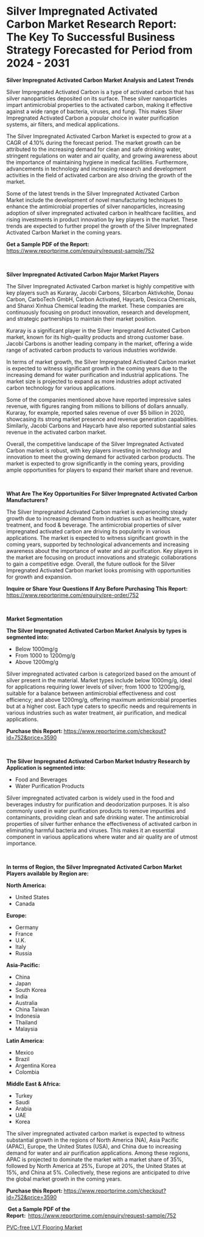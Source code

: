 <p><h1>Silver Impregnated Activated Carbon Market Research Report: The Key To Successful Business Strategy Forecasted for Period from 2024 - 2031</h1></p><p><strong>Silver Impregnated Activated Carbon Market Analysis and Latest Trends</strong></p>
<p><p>Silver Impregnated Activated Carbon is a type of activated carbon that has silver nanoparticles deposited on its surface. These silver nanoparticles impart antimicrobial properties to the activated carbon, making it effective against a wide range of bacteria, viruses, and fungi. This makes Silver Impregnated Activated Carbon a popular choice in water purification systems, air filters, and medical applications.</p><p>The Silver Impregnated Activated Carbon Market is expected to grow at a CAGR of 4.10% during the forecast period. The market growth can be attributed to the increasing demand for clean and safe drinking water, stringent regulations on water and air quality, and growing awareness about the importance of maintaining hygiene in medical facilities. Furthermore, advancements in technology and increasing research and development activities in the field of activated carbon are also driving the growth of the market.</p><p>Some of the latest trends in the Silver Impregnated Activated Carbon Market include the development of novel manufacturing techniques to enhance the antimicrobial properties of silver nanoparticles, increasing adoption of silver impregnated activated carbon in healthcare facilities, and rising investments in product innovation by key players in the market. These trends are expected to further propel the growth of the Silver Impregnated Activated Carbon Market in the coming years.</p></p>
<p><strong>Get a Sample PDF of the Report:&nbsp;</strong> <a href="https://www.reportprime.com/enquiry/request-sample/752">https://www.reportprime.com/enquiry/request-sample/752</a></p>
<p>&nbsp;</p>
<p><strong>Silver Impregnated Activated Carbon Major Market Players</strong></p>
<p><p>The Silver Impregnated Activated Carbon market is highly competitive with key players such as Kuraray, Jacobi Carbons, Silcarbon Aktivkohle, Donau Carbon, CarboTech GmbH, Carbon Activated, Haycarb, Desicca Chemicals, and Shanxi Xinhua Chemical leading the market. These companies are continuously focusing on product innovation, research and development, and strategic partnerships to maintain their market position.</p><p>Kuraray is a significant player in the Silver Impregnated Activated Carbon market, known for its high-quality products and strong customer base. Jacobi Carbons is another leading company in the market, offering a wide range of activated carbon products to various industries worldwide.</p><p>In terms of market growth, the Silver Impregnated Activated Carbon market is expected to witness significant growth in the coming years due to the increasing demand for water purification and industrial applications. The market size is projected to expand as more industries adopt activated carbon technology for various applications.</p><p>Some of the companies mentioned above have reported impressive sales revenue, with figures ranging from millions to billions of dollars annually. Kuraray, for example, reported sales revenue of over $5 billion in 2020, showcasing its strong market presence and revenue generation capabilities. Similarly, Jacobi Carbons and Haycarb have also reported substantial sales revenue in the activated carbon market.</p><p>Overall, the competitive landscape of the Silver Impregnated Activated Carbon market is robust, with key players investing in technology and innovation to meet the growing demand for activated carbon products. The market is expected to grow significantly in the coming years, providing ample opportunities for players to expand their market share and revenue.</p></p>
<p>&nbsp;</p>
<p><strong>What Are The Key Opportunities For Silver Impregnated Activated Carbon Manufacturers?</strong></p>
<p><p>The Silver Impregnated Activated Carbon market is experiencing steady growth due to increasing demand from industries such as healthcare, water treatment, and food & beverage. The antimicrobial properties of silver impregnated activated carbon are driving its popularity in various applications. The market is expected to witness significant growth in the coming years, supported by technological advancements and increasing awareness about the importance of water and air purification. Key players in the market are focusing on product innovations and strategic collaborations to gain a competitive edge. Overall, the future outlook for the Silver Impregnated Activated Carbon market looks promising with opportunities for growth and expansion.</p></p>
<p><strong>Inquire or Share Your Questions If Any Before Purchasing This Report:</strong> <a href="https://www.reportprime.com/enquiry/pre-order/752">https://www.reportprime.com/enquiry/pre-order/752</a></p>
<p>&nbsp;</p>
<p><strong>Market Segmentation</strong></p>
<p><strong>The Silver Impregnated Activated Carbon Market Analysis by types is segmented into:</strong></p>
<p><ul><li>Below 1000mg/g</li><li>From 1000 to 1200mg/g</li><li>Above 1200mg/g</li></ul></p>
<p><p>Silver impregnated activated carbon is categorized based on the amount of silver present in the material. Market types include below 1000mg/g, ideal for applications requiring lower levels of silver; from 1000 to 1200mg/g, suitable for a balance between antimicrobial effectiveness and cost efficiency; and above 1200mg/g, offering maximum antimicrobial properties but at a higher cost. Each type caters to specific needs and requirements in various industries such as water treatment, air purification, and medical applications.</p></p>
<p><strong>Purchase this Report:&nbsp;</strong><a href="https://www.reportprime.com/checkout?id=752&price=3590">https://www.reportprime.com/checkout?id=752&price=3590</a></p>
<p>&nbsp;</p>
<p><strong>The Silver Impregnated Activated Carbon Market Industry Research by Application is segmented into:</strong></p>
<p><ul><li>Food and Beverages</li><li>Water Purification Products</li></ul></p>
<p><p>Silver impregnated activated carbon is widely used in the food and beverages industry for purification and deodorization purposes. It is also commonly used in water purification products to remove impurities and contaminants, providing clean and safe drinking water. The antimicrobial properties of silver further enhance the effectiveness of activated carbon in eliminating harmful bacteria and viruses. This makes it an essential component in various applications where water and air quality are of utmost importance.</p></p>
<p>&nbsp;</p>
<p><strong>In terms of Region, the Silver Impregnated Activated Carbon Market Players available by Region are:</strong></p>
<p>
    <p> <strong> North America: </strong>
        <ul>
            <li>United States</li>
            <li>Canada</li>
        </ul>
        </p> 
    <p> <strong> Europe: </strong>
        <ul>
            <li>Germany</li>
            <li>France</li>
            <li>U.K.</li>
            <li>Italy</li>
            <li>Russia</li>
        </ul>
        </p> 
    <p> <strong> Asia-Pacific: </strong>
        <ul>
            <li>China</li>
            <li>Japan</li>
            <li>South Korea</li>
            <li>India</li>
            <li>Australia</li>
            <li>China Taiwan</li>
            <li>Indonesia</li>
            <li>Thailand</li>
            <li>Malaysia</li>
        </ul>
        </p> 
    <p> <strong> Latin America: </strong>
        <ul>
            <li>Mexico</li>
            <li>Brazil</li>
            <li>Argentina Korea</li>
            <li>Colombia</li>
        </ul>
        </p> 
    <p> <strong> Middle East & Africa: </strong>
        <ul>
            <li>Turkey</li>
            <li>Saudi</li>
            <li>Arabia</li>
            <li>UAE</li>
            <li>Korea</li>
        </ul>
    </p>
    </p>
<p><p>The silver impregnated activated carbon market is expected to witness substantial growth in the regions of North America (NA), Asia Pacific (APAC), Europe, the United States (USA), and China due to increasing demand for water and air purification applications. Among these regions, APAC is projected to dominate the market with a market share of 35%, followed by North America at 25%, Europe at 20%, the United States at 15%, and China at 5%. Collectively, these regions are anticipated to drive the global market growth in the coming years.</p></p>
<p><strong>Purchase this Report: </strong><a href="https://www.reportprime.com/checkout?id=752&price=3590">https://www.reportprime.com/checkout?id=752&price=3590</a></p>
<p>&nbsp;<strong>Get a Sample PDF of the Report:&nbsp;&nbsp;</strong><a href="https://www.reportprime.com/enquiry/request-sample/752">https://www.reportprime.com/enquiry/request-sample/752</a></p>
<p><strong></strong></p>
<p><p><a href="https://github.com/JameTravis/Market-Research-Report-List-4/blob/main/pvc-free-lvt-flooring-market.md">PVC-free LVT Flooring Market</a></p></p>